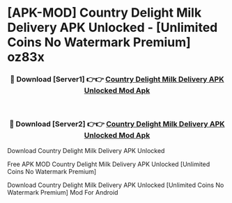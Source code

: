 # [APK-MOD] Country Delight  Milk Delivery APK Unlocked - [Unlimited Coins No Watermark Premium] oz83x



<div align="center">
<h3>🔴 Download [Server1] 👉👉 <a href="https://momento.my/?title=Country_Delight__Milk_Delivery_APK_Unlocked">Country Delight  Milk Delivery APK Unlocked Mod Apk</a></h3><br>

<h3>🔴 Download [Server2] 👉👉 <a href="https://momento.my/?title=Country_Delight__Milk_Delivery_APK_Unlocked">Country Delight  Milk Delivery APK Unlocked Mod Apk</a></h3>
</div>



Download Country Delight  Milk Delivery APK Unlocked 

Free APK MOD Country Delight  Milk Delivery APK Unlocked [Unlimited Coins No Watermark Premium]

Download Country Delight  Milk Delivery APK Unlocked [Unlimited Coins No Watermark Premium] Mod For Android
